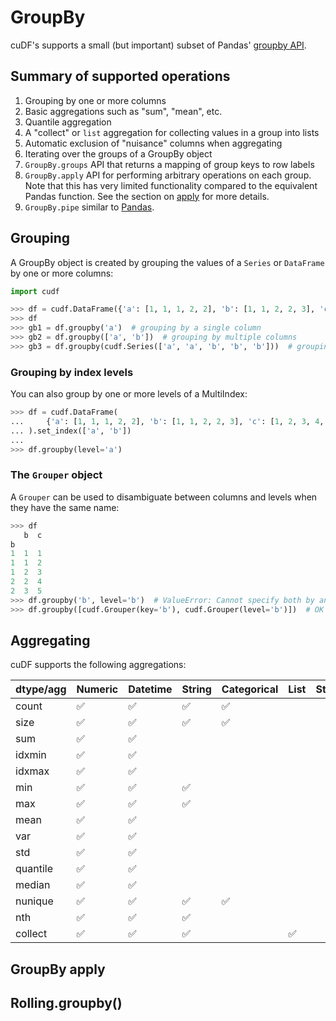 GroupBy
=======

cuDF's supports a small (but important) subset of
Pandas' [groupby API](https://pandas.pydata.org/pandas-docs/stable/user_guide/groupby.html).

## Summary of supported operations

1. Grouping by one or more columns
1. Basic aggregations such as "sum", "mean", etc.
1. Quantile aggregation
1. A "collect" or `list` aggregation for collecting values in a group into lists
1. Automatic exclusion of "nuisance" columns when aggregating
1. Iterating over the groups of a GroupBy object
1. `GroupBy.groups` API that returns a mapping of group keys to row labels
1. `GroupBy.apply` API for performing arbitrary operations on each group. Note that
   this has very limited functionality compared to the equivalent Pandas function.
   See the section on [apply](#groupby-apply) for more details.
1. `GroupBy.pipe` similar to [Pandas](https://pandas.pydata.org/pandas-docs/stable/user_guide/groupby.html#piping-function-calls).

## Grouping

A GroupBy object is created by grouping the values of a `Series` or `DataFrame`
by one or more columns:

```python
import cudf

>>> df = cudf.DataFrame({'a': [1, 1, 1, 2, 2], 'b': [1, 1, 2, 2, 3], 'c': [1, 2, 3, 4, 5]})
>>> df
>>> gb1 = df.groupby('a')  # grouping by a single column
>>> gb2 = df.groupby(['a', 'b'])  # grouping by multiple columns
>>> gb3 = df.groupby(cudf.Series(['a', 'a', 'b', 'b', 'b']))  # grouping by an external column
```

### Grouping by index levels

You can also group by one or more levels of a MultiIndex:

```python
>>> df = cudf.DataFrame(
...     {'a': [1, 1, 1, 2, 2], 'b': [1, 1, 2, 2, 3], 'c': [1, 2, 3, 4, 5]}
... ).set_index(['a', 'b'])
...
>>> df.groupby(level='a')
```

### The `Grouper` object

A `Grouper` can be used to disambiguate between columns and levels when they have the same name:

```python
>>> df
   b  c
b
1  1  1
1  1  2
1  2  3
2  2  4
2  3  5
>>> df.groupby('b', level='b')  # ValueError: Cannot specify both by and level
>>> df.groupby([cudf.Grouper(key='b'), cudf.Grouper(level='b')])  # OK
```

## Aggregating

cuDF supports the following aggregations:

| dtype/agg | Numeric | Datetime | String | Categorical | List | Struct |
| --------  | ------- | -------- | ------ | ----------- | ---- | ------ |
| count     | ✅      | ✅       | ✅     | ✅          |      |        |
| size      | ✅      | ✅       | ✅     | ✅          |      |        |
| sum       | ✅      | ✅       |        |             |      |        |
| idxmin    | ✅      | ✅       |        |             |      |        |
| idxmax    | ✅      | ✅       |        |             |      |        |
| min       | ✅      | ✅       | ✅     |             |      |        |
| max       | ✅      | ✅       | ✅     |             |      |        |
| mean      | ✅      | ✅       |        |             |      |        |
| var       | ✅      | ✅       |        |             |      |        |
| std       | ✅      | ✅       |        |             |      |        |
| quantile  | ✅      | ✅       |        |             |      |        |
| median    | ✅      | ✅       |        |             |      |        |
| nunique   | ✅      | ✅       | ✅     | ✅          |      |        |
| nth       | ✅      | ✅       | ✅     |             |      |        |
| collect   | ✅      | ✅       | ✅     |             | ✅   |        |

## GroupBy apply

## Rolling.groupby()
